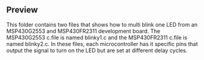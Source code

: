 ## Preview
This folder contains two files that shows how to multi blink one LED from an MSP430G2553 and MSP430FR2311 development board. The MSP430G2553 c.file is named blinky1.c and the MSP430FR2311 c.file is named blinky2.c. In these files, each microcontroller has it specific pins that output the signal to turn on the LED but are set at different delay cycles.
